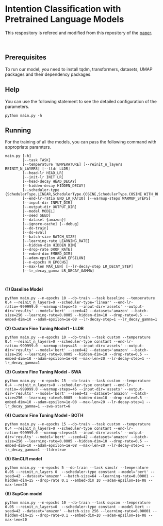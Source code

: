 # Intention Classification with Pretrained Language Models

This respository is refered and modified from this repository of the [paper](https://arxiv.org/abs/2109.03079).

<br>

## Prerequisites
To run our model, you need to install tqdm, transformers, datasets, UMAP packages and their dependency packages.


## Help
You can use the following statement to see the detailed configuration of the parameters.
```
python main.py -h
```

## Running
For the training of all the models, you can pass the following command with appropriate paramters.
```
main.py [-h] 
        [--task TASK] 
        [--temperature TEMPERATURE] [--reinit_n_layers REINIT_N_LAYERS] [--lldr LLDR]
        [--head-lr HEAD_LR] 
        [--init-lr INIT_LR] 
        [--head-decay HEAD_DECAY] 
        [--hidden-decay HIDDEN_DECAY]
        [--scheduler-type {SchedulerType.LINEAR,SchedulerType.COSINE,SchedulerType.COSINE_WITH_RESTARTS,SchedulerType.POLYNOMIAL,SchedulerType.CONSTANT,SchedulerType.CONSTANT_WITH_WARMUP}]
        [--end-lr-ratio END_LR_RATIO] [--warmup-steps WARMUP_STEPS] 
        [--input-dir INPUT_DIR]
        [--output-dir OUTPUT_DIR] 
        [--model MODEL] 
        [--seed SEED] 
        [--dataset {amazon}] 
        [--ignore-cache] [--debug]
        [--do-train] 
        [--do-eval] 
        [--batch-size BATCH_SIZE] 
        [--learning-rate LEARNING_RATE]
        [--hidden-dim HIDDEN_DIM] 
        [--drop-rate DROP_RATE] 
        [--embed-dim EMBED_DIM] 
        [--adam-epsilon ADAM_EPSILON]
        [--n-epochs N_EPOCHS] 
        [--max-len MAX_LEN] [--lr-decay-step LR_DECAY_STEP]
        [--lr_decay_gamma LR_DECAY_GAMMA]
```
<br>

**(1) Baseline Model**
```
python main.py --n-epochs 10 --do-train --task baseline --temperature 0.4 --reinit_n_layers=0 --scheduler-type='linear' --end-lr-ratio=-999999.0 --warmup-steps=45 --input-dir='assets' --output-dir='results' --model='bert' --seed=42 --dataset='amazon' --batch-size=256 --learning-rate=0.0005 --hidden-dim=10 --drop-rate=0.5 --embed-dim=10 --adam-epsilon=1e-08 --lr-decay-step=1 --lr_decay_gamma=1
```


**(2) Custom Fine Tuning Model1 - LLDR**
```
python main.py --n-epochs 10 --do-train --task custom --temperature 0.4 --reinit_n_layers=0 --scheduler-type constant --end-lr-ratio=-999999.0 --warmup-steps=45 --input-dir='assets' --output-dir='results' --model='bert' --seed=42 --dataset='amazon' --batch-size=256 --learning-rate=0.0005 --hidden-dim=10 --drop-rate=0.5 --embed-dim=10 --adam-epsilon=1e-08 --max-len=20 --lr-decay-step=1 --lr_decay_gamma=1
```

**(3) Custom Fine Tuning Model - SWA**
```
python main.py --n-epochs 15 --do-train --task custom --temperature 0.4 --reinit_n_layers=0 --scheduler-type constant --end-lr-ratio=-999999.0 --warmup-steps=45 --input-dir='assets' --output-dir='results' --model='bert' --seed=42 --dataset='amazon' --batch-size=256 --learning-rate=0.0005 --hidden-dim=10 --drop-rate=0.5 --embed-dim=10 --adam-epsilon=1e-08 --max-len=20 --lr-decay-step=1 --lr_decay_gamma=1 --swa-start=6
```

**(4) Custom Fine Tuning Model - BOTH**
```
python main.py --n-epochs 15 --do-train --task custom --temperature 0.4 --reinit_n_layers=0 --scheduler-type constant --end-lr-ratio=-999999.0 --warmup-steps=45 --input-dir='assets' --output-dir='results' --model='bert' --seed=42 --dataset='amazon' --batch-size=256 --learning-rate=0.0005 --hidden-dim=10 --drop-rate=0.5 --embed-dim=10 --adam-epsilon=1e-08 --max-len=20 --lr-decay-step=1 --lr_decay_gamma=1 --lldr=true
```

**(5) SimCLR model**
```
python main.py --n-epochs 5 --do-train --task simclr --temperature 0.05 --reinit_n_layers 0  --scheduler-type constant --model='bert' --seed=42 --dataset='amazon' --batch-size=64 --learning-rate=0.00001 --hidden-dim=15 --drop-rate 0.1 --embed-dim 10 --adam-epsilon=1e-08 --max-len=20
```

**(6) SupCon model**
```
python main.py --n-epochs 10 --do-train --task supcon --temperature 0.05 --reinit_n_layers=0  --scheduler-type constant --model bert --seed=42 --dataset='amazon' --batch-size 256 --learning-rate=0.00001 --hidden-dim=15 --drop-rate=0.1 --embed-dim=10 --adam-epsilon=1e-08 --max-len=20
```
